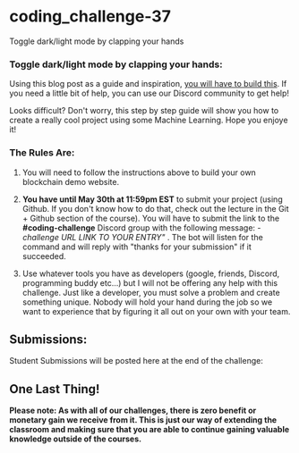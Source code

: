 # coding_challenge-37
Toggle dark/light mode by clapping your hands

### Toggle dark/light mode by clapping your hands:

Using this blog post as a guide and inspiration, [you will have to build this](https://dev.to/devdevcharlie/toggle-dark-light-mode-by-clapping-your-hands-li7). If you need a little bit of help, you can use our Discord community to get help!

Looks difficult? Don't worry, this step by step guide will show you how to create a really cool project using some Machine Learning. Hope you enjoye it!



### The Rules Are:

1. You will need to follow the instructions above to build your own blockchain demo website.

2. **You have until May 30th at 11:59pm EST** to submit your project (using Github. If you don't know how to do that, check out the lecture in the Git + Github section of the course). You will have to submit the link to the **#coding-challenge** Discord group with the following message:  *-challenge URL LINK TO YOUR ENTRY"* . The bot will listen for the command and will reply with "thanks for your submission" if it succeeded.

4. Use whatever tools you have as developers (google, friends, Discord, programming buddy etc...) but I will not be offering any help with this challenge. Just like a developer, you must solve a problem and create something unique. Nobody will hold your hand during the job so we want to experience that by figuring it all out on your own with your team. 

## Submissions:

Student Submissions will be posted here at the end of the challenge:



## One Last Thing!

**Please note: As with all of our challenges, there is zero benefit or monetary gain we receive from it. This is just our way of extending the classroom and making sure that you are able to continue gaining valuable knowledge outside of the courses.**

